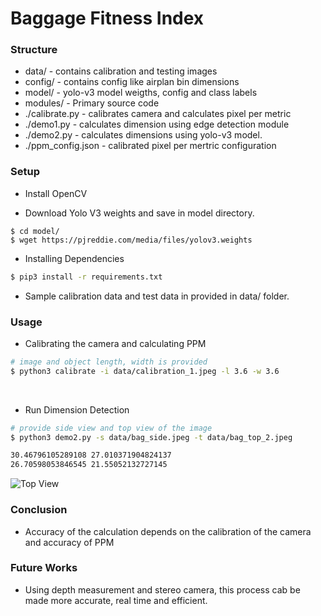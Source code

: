 # Baggage Fitness Index

### Structure

- data/ - contains calibration and testing images
- config/ - contains config like airplan bin dimensions
- model/ - yolo-v3 model weigths, config and class labels
- modules/ - Primary source code
- ./calibrate.py - calibrates camera and calculates pixel per metric
- ./demo1.py - calculates dimension using edge detection module
- ./demo2.py - calculates dimensions using yolo-v3 model.
- ./ppm_config.json - calibrated pixel per mertric configuration

### Setup

- Install OpenCV

- Download Yolo V3 weights and save in model directory.

```
$ cd model/
$ wget https://pjreddie.com/media/files/yolov3.weights
```

- Installing Dependencies

```bash
$ pip3 install -r requirements.txt
```

- Sample calibration data and test data in provided in data/ folder.

### Usage

- Calibrating the camera and calculating PPM

```bash
# image and object length, width is provided
$ python3 calibrate -i data/calibration_1.jpeg -l 3.6 -w 3.6
```

![]()
![]()

- Run Dimension Detection

```bash
# provide side view and top view of the image
$ python3 demo2.py -s data/bag_side.jpeg -t data/bag_top_2.jpeg

30.46796105289108 27.010371904824137
26.70598053846545 21.55052132727145

```

![Top View]()

### Conclusion
- Accuracy of the calculation depends on the calibration of the camera and accuracy of PPM


### Future Works

- Using depth measurement and stereo camera, this process cab be made more accurate, real time and efficient.
